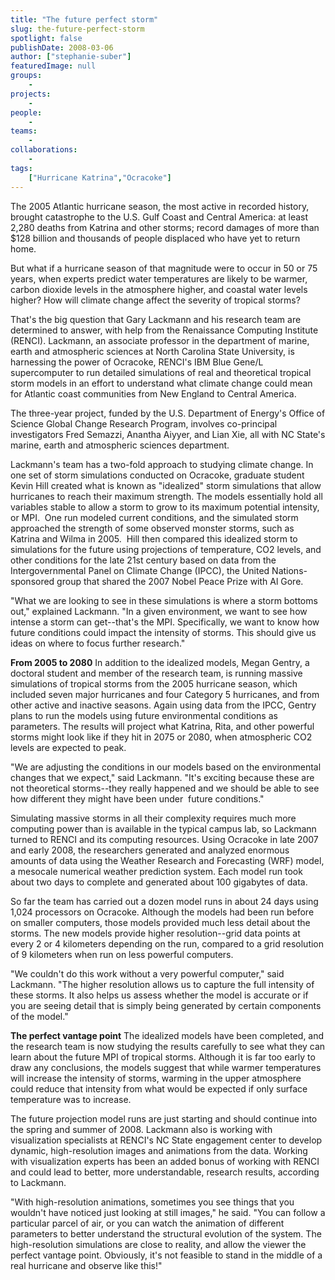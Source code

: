 ```yaml
---
title: "The future perfect storm"
slug: the-future-perfect-storm
spotlight: false
publishDate: 2008-03-06
author: ["stephanie-suber"]
featuredImage: null
groups:
    - 
projects:
    - 
people:
    - 
teams: 
    - 
collaborations:
    - 
tags:
    ["Hurricane Katrina","Ocracoke"]
---
```

The 2005 Atlantic hurricane season, the most active in recorded history, brought catastrophe to the U.S. Gulf Coast and Central America: at least 2,280 deaths from Katrina and other storms; record damages of more than $128 billion and thousands of people displaced who have yet to return home.

But what if a hurricane season of that magnitude were to occur in 50 or 75 years, when experts predict water temperatures are likely to be warmer, carbon dioxide levels in the atmosphere higher, and coastal water levels higher? How will climate change affect the severity of tropical storms?

That's the big question that Gary Lackmann and his research team are determined to answer, with help from the Renaissance Computing Institute (RENCI). Lackmann, an associate professor in the department of marine, earth and atmospheric sciences at North Carolina State University, is harnessing the power of Ocracoke, RENCI's IBM Blue Gene/L supercomputer to run detailed simulations of real and theoretical tropical storm models in an effort to understand what climate change could mean for Atlantic coast communities from New England to Central America.

The three-year project, funded by the U.S. Department of Energy's Office of Science Global Change Research Program, involves co-principal investigators Fred Semazzi, Anantha Aiyyer, and Lian Xie, all with NC State's marine, earth and atmospheric sciences department.

Lackmann's team has a two-fold approach to studying climate change. In one set of storm simulations conducted on Ocracoke, graduate student Kevin Hill created what is known as "idealized" storm simulations that allow hurricanes to reach their maximum strength. The models essentially hold all variables stable to allow a storm to grow to its maximum potential intensity, or MPI.  One run modeled current conditions, and the simulated storm approached the strength of some observed monster storms, such as Katrina and Wilma in 2005.  Hill then compared this idealized storm to simulations for the future using projections of temperature, CO2 levels, and other conditions for the late 21st century based on data from the Intergovernmental Panel on Climate Change (IPCC), the United Nations-sponsored group that shared the 2007 Nobel Peace Prize with Al Gore.

"What we are looking to see in these simulations is where a storm bottoms out," explained Lackmann. "In a given environment, we want to see how intense a storm can get--that's the MPI. Specifically, we want to know how future conditions could impact the intensity of storms. This should give us ideas on where to focus further research."

<strong class="head2">From 2005 to 2080</strong>
In addition to the idealized models, Megan Gentry, a doctoral student and member of the research team, is running massive simulations of tropical storms from the 2005 hurricane season, which included seven major hurricanes and four Category 5 hurricanes, and from other active and inactive seasons. Again using data from the IPCC, Gentry plans to run the models using future environmental conditions as parameters. The results will project what Katrina, Rita, and other powerful storms might look like if they hit in 2075 or 2080, when atmospheric CO2 levels are expected to peak.

"We are adjusting the conditions in our models based on the environmental changes that we expect," said Lackmann. "It's exciting because these are not theoretical storms--they really happened and we should be able to see how different they might have been under  future conditions."

Simulating massive storms in all their complexity requires much more computing power than is available in the typical campus lab, so Lackmann turned to RENCI and its computing resources. Using Ocracoke in late 2007 and early 2008, the researchers generated and analyzed enormous amounts of data using the Weather Research and Forecasting (WRF) model, a mesocale numerical weather prediction system. Each model run took about two days to complete and generated about 100 gigabytes of data.

So far the team has carried out a dozen model runs in about 24 days using 1,024 processors on Ocracoke. Although the models had been run before on smaller computers, those models provided much less detail about the storms. The new models provide higher resolution--grid data points at every 2 or 4 kilometers depending on the run, compared to a grid resolution of 9 kilometers when run on less powerful computers.

"We couldn't do this work without a very powerful computer," said Lackmann. "The higher resolution allows us to capture the full intensity of these storms. It also helps us assess whether the model is accurate or if you are seeing detail that is simply being generated by certain components of the model."

<strong class="head2">The perfect vantage point</strong>
The idealized models have been completed, and the research team is now studying the results carefully to see what they can learn about the future MPI of tropical storms. Although it is far too early to draw any conclusions, the models suggest that while warmer temperatures will increase the intensity of storms, warming in the upper atmosphere could reduce that intensity from what would be expected if only surface temperature was to increase.

The future projection model runs are just starting and should continue into the spring and summer of 2008. Lackmann also is working with visualization specialists at RENCI's NC State engagement center to develop dynamic, high-resolution images and animations from the data. Working with visualization experts has been an added bonus of working with RENCI and could lead to better, more understandable, research results, according to Lackmann.

"With high-resolution animations, sometimes you see things that you wouldn't have noticed just looking at still images," he said. "You can follow a particular parcel of air, or you can watch the animation of different parameters to better understand the structural evolution of the system. The high-resolution simulations are close to reality, and allow the viewer the perfect vantage point. Obviously, it's not feasible to stand in the middle of a real hurricane and observe like this!"

&nbsp;
